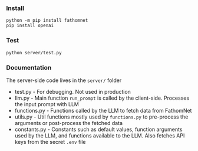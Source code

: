 ### Install
```
python -m pip install fathomnet
pip install openai
```

### Test
```
python server/test.py
```

### Documentation
The server-side code lives in the `server/` folder
- test.py - For debugging. Not used in production
- llm.py - Main function `run_prompt` is called by the client-side. Processes the input prompt with LLM
- functions.py - Functions called by the LLM to fetch data from FathomNet
- utils.py - Util functions mostly used by `functions.py` to pre-process the arguments or post-process the fetched data
- constants.py - Constants such as default values, function arguments used by the LLM, and functions available to the LLM. Also fetches API keys from the secret `.env` file
